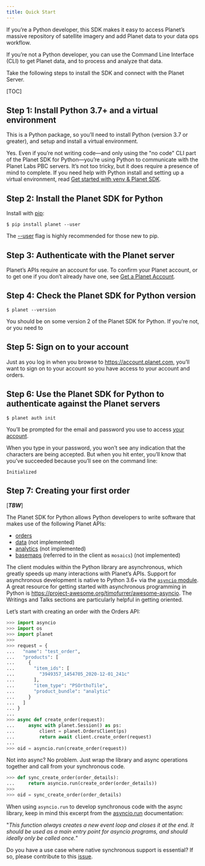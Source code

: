 ```yaml
---
title: Quick Start
---
```


If you’re a Python developer, this SDK makes it easy to access Planet’s massive repository of satellite imagery and add Planet data to your data ops workflow.

If you’re not a Python developer, you can use the Command Line Interface (CLI) to get Planet data, and to process and analyze that data.

Take the following steps to install the SDK and connect with the Planet Server.

[TOC]

## Step 1: Install Python 3.7+ and a virtual environment

This is a Python package, so you’ll need to install Python (version 3.7 or greater), and setup and install a virtual environment.

Yes. Even if you’re not writing code—and only using the "no code" CLI part of the Planet SDK for Python—you’re using Python to communicate with the Planet Labs PBC servers. It’s not too tricky, but it does require a presence of mind to complete. If you need help with Python install and setting up a virtual environment, read [Get started with venv & Planet SDK](venv-tutorial.md).

## Step 2: Install the Planet SDK for Python

Install with [pip](https://pip.pypa.io):

```console
$ pip install planet --user
```

The [--user](https://pip.pypa.io/en/stable/user_guide/#user-installs)
flag is highly recommended for those new to pip.

## Step 3: Authenticate with the Planet server

Planet’s APIs require an account for use. To confirm your Planet account, or to get one if you don’t already have one, see [Get a Planet Account](get-a-planet-account.md).

## Step 4: Check the Planet SDK for Python version

```console
$ planet --version
```

You should be on some version 2 of the Planet SDK for Python. If you’re not, or you need to 

## Step 5: Sign on to your account

Just as you log in when you browse to https://account.planet.com, you’ll want to sign on to your account so you have access to your account and orders.

## Step 6: Use the Planet SDK for Python to authenticate against the Planet servers

```console
$ planet auth init
```

You’ll be prompted for the email and password you use to access [your account](https://account.planet.com).

When you type in your password, you won’t see any indication that the characters are being accepted. But when you hit enter, you’ll know that you’ve succeeded because you’ll see on the command line:

```console
Initialized
```

## Step 7: Creating your first order

[*****TBW*****]

The Planet SDK for Python allows Python developers to write software that makes
use of the following Planet APIs:

* [orders](https://developers.planet.com/docs/orders/)
* [data](https://developers.planet.com/docs/data/) (not implemented)
* [analytics](https://developers.planet.com/docs/analytics/) (not implemented)
* [basemaps](https://developers.planet.com/docs/basemaps/) (referred to in the client as `mosaics`) (not implemented)

The client modules within the Python library are asynchronous, which greatly
speeds up many interactions with Planet’s APIs. Support for asynchronous
development is native to Python 3.6+ via the
[`asyncio` module](https://docs.python.org/3/library/asyncio.html). A great
resource for getting started with asynchronous programming in Python is
https://project-awesome.org/timofurrer/awesome-asyncio. The Writings and Talks
sections are particularly helpful in getting oriented.

Let’s start with creating an order with the Orders API:

```python
>>> import asyncio
>>> import os
>>> import planet
>>>
>>> request = {
...   "name": "test_order",
...   "products": [
...     {
...       "item_ids": [
...         "3949357_1454705_2020-12-01_241c"
...       ],
...       "item_type": "PSOrthoTile",
...       "product_bundle": "analytic"
...     }
...   ]
... }
...
>>> async def create_order(request):
...     async with planet.Session() as ps:
...         client = planet.OrdersClient(ps)
...         return await client.create_order(request)
...
>>> oid = asyncio.run(create_order(request))

```

Not into async? No problem. Just wrap the library and async operations together
and call from your synchronous code.

```python
>>> def sync_create_order(order_details):
...     return asyncio.run(create_order(order_details))
>>>
>>> oid = sync_create_order(order_details)

```
 
When using `asyncio.run` to develop synchronous code with the async library,
keep in mind this excerpt from the
[asyncio.run](https://docs.python.org/3/library/asyncio-task.html#asyncio.run)
documentation:

"*This function always creates a new event loop and closes it at the end. It
should be used as a main entry point for asyncio programs, and should ideally
only be called once.*"

Do you have a use case where native synchronous support is essential? If so,
please contribute to this
[issue](https://github.com/planetlabs/planet-client-python/issues/251).


